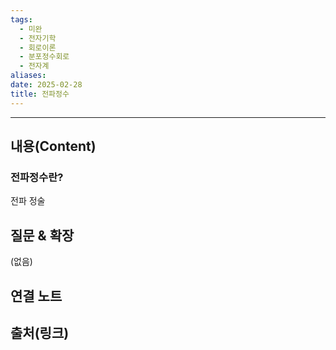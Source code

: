 ```yaml
---
tags:
  - 미완
  - 전자기학
  - 회로이론
  - 분포정수회로
  - 전자계
aliases: 
date: 2025-02-28
title: 전파정수
---
```


---

## 내용(Content)

### 전파정수란?

전파 정술

## 질문 & 확장

(없음)

## 연결 노트

## 출처(링크)






